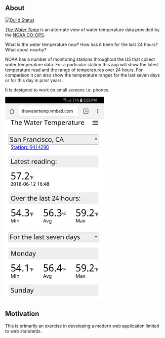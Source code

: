 ## About

[![Build Status](https://travis-ci.org/gj262/thewatertemp.svg?branch=master)](https://travis-ci.org/gj262/thewatertemp)

[_The Water Temp_](https://sleepy-bohr-1350a8.netlify.com/) is an alternate view of water temperature data provided by the [NOAA CO-OPS](https://tidesandcurrents.noaa.gov/stations.html?type=Physical%20Oceanography).

What is the water temperature now? How has it been for the last 24 hours? What about nearby?

NOAA has a number of monitoring stations throughout the US that collect water temperature data. For a particular station this app will show the latest temperature read and the range of temperatures over 24 hours. For comparison it can also show the temperature ranges for the last seven days or for this day in prior years.

It is designed to work on small screens i.e. phones.

![screen](screenshot.jpg)

## Motivation

This is primarily an exercise in developing a modern web application limited to web standards.
